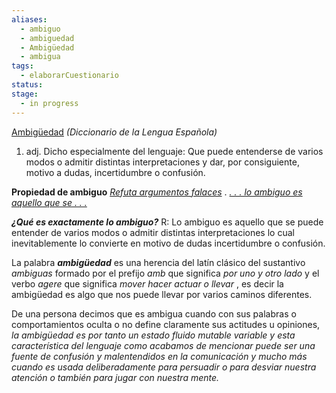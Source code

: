 ```yaml
---
aliases:
  - ambiguo
  - ambiguedad
  - Ambigüedad
  - ambigua
tags:
  - elaborarCuestionario
status: 
stage:
  - in progress
---
```

[Ambigüedad](https://dle.rae.es/ambiguo) *(Diccionario de la Lengua Española)*
1. adj. Dicho especialmente del lenguaje: Que puede entenderse de varios modos o admitir distintas interpretaciones y dar, por consiguiente, motivo a dudas, incertidumbre o confusión.

**Propiedad de ambiguo** [ *Refuta argumentos falaces*](https://www.youtube.com/watch?v=1SMnVSvxm-k)
.
[*. . .  lo ambiguo es aquello que se . . .*](https://www.youtube.com/watch?v=1SMnVSvxm-k&t=291#t=04:50.96) 

***¿Qué es exactamente lo ambiguo?***
R: Lo ambiguo es aquello que se puede entender de varios modos o admitir distintas interpretaciones lo cual inevitablemente lo convierte en motivo de dudas incertidumbre o confusión. 

La palabra ***ambigüedad*** es una herencia del latín clásico del sustantivo *ambiguas* formado por el prefijo *amb* que significa *por uno y otro lado* y el verbo *agere* que significa *mover hacer actuar o llevar* , es decir la ambigüedad es algo que nos puede llevar por varios caminos diferentes.

De una persona decimos que es ambigua cuando con sus palabras o comportamientos oculta o no define claramente sus actitudes u opiniones, *la ambigüedad es por tanto un estado fluido mutable variable y esta característica del lenguaje como acabamos de mencionar puede ser una fuente de confusión y malentendidos en la comunicación y mucho más cuando es usada deliberadamente para persuadir o para desviar nuestra atención o también para jugar con nuestra mente.*

